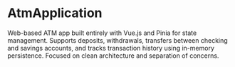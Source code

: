 # AtmApplication
Web-based ATM app built entirely with Vue.js and Pinia for state management. Supports deposits, withdrawals, transfers between checking and savings accounts, and tracks transaction history using in-memory persistence. Focused on clean architecture and separation of concerns.
